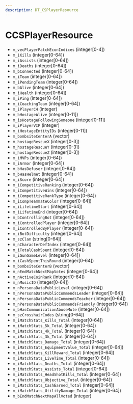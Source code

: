 ```yaml
---
description: DT_CSPlayerResource
---
```


# CCSPlayerResource


* `m_vecPlayerPatchEconIndices` (integer[0-4])
* `m_iKills` (integer[0-64])
* `m_iAssists` (integer[0-64])
* `m_iDeaths` (integer[0-64])
* `m_bConnected` (integer[0-64])
* `m_iTeam` (integer[0-64])
* `m_iPendingTeam` (integer[0-64])
* `m_bAlive` (integer[0-64])
* `m_iHealth` (integer[0-64])
* `m_iPing` (integer[0-64])
* `m_iCoachingTeam` (integer[0-64])
* `m_iPlayerC4` (integer)
* `m_bHostageAlive` (integer[0-11])
* `m_isHostageFollowingSomeone` (integer[0-11])
* `m_iPlayerVIP` (integer)
* `m_iHostageEntityIDs` (integer[0-11])
* `m_bombsiteCenterA` (vector)
* `m_hostageRescueX` (integer[0-3])
* `m_hostageRescueY` (integer[0-3])
* `m_hostageRescueZ` (integer[0-3])
* `m_iMVPs` (integer[0-64])
* `m_iArmor` (integer[0-64])
* `m_bHasDefuser` (integer[0-64])
* `m_bHasHelmet` (integer[0-64])
* `m_iScore` (integer[0-64])
* `m_iCompetitiveRanking` (integer[0-64])
* `m_iCompetitiveWins` (integer[0-64])
* `m_iCompetitiveRankType` (integer[0-64])
* `m_iCompTeammateColor` (integer[0-64])
* `m_iLifetimeStart` (integer[0-64])
* `m_iLifetimeEnd` (integer[0-64])
* `m_bControllingBot` (integer[0-64])
* `m_iControlledPlayer` (integer[0-64])
* `m_iControlledByPlayer` (integer[0-64])
* `m_iBotDifficulty` (integer[0-64])
* `m_szClan` (string[0-64])
* `m_nCharacterDefIndex` (integer[0-64])
* `m_iTotalCashSpent` (integer[0-64])
* `m_iGunGameLevel` (integer[0-64])
* `m_iCashSpentThisRound` (integer[0-64])
* `m_bombsiteCenterB` (vector)
* `m_nEndMatchNextMapVotes` (integer[0-64])
* `m_nActiveCoinRank` (integer[0-64])
* `m_nMusicID` (integer[0-64])
* `m_nPersonaDataPublicLevel` (integer[0-64])
* `m_nPersonaDataPublicCommendsLeader` (integer[0-64])
* `m_nPersonaDataPublicCommendsTeacher` (integer[0-64])
* `m_nPersonaDataPublicCommendsFriendly` (integer[0-64])
* `m_bHasCommunicationAbuseMute` (integer[0-64])
* `m_szCrosshairCodes` (string[0-64])
* `m_iMatchStats_Kills_Total` (integer[0-64])
* `m_iMatchStats_5k_Total` (integer[0-64])
* `m_iMatchStats_4k_Total` (integer[0-64])
* `m_iMatchStats_3k_Total` (integer[0-64])
* `m_iMatchStats_Damage_Total` (integer[0-64])
* `m_iMatchStats_EquipmentValue_Total` (integer[0-64])
* `m_iMatchStats_KillReward_Total` (integer[0-64])
* `m_iMatchStats_LiveTime_Total` (integer[0-64])
* `m_iMatchStats_Deaths_Total` (integer[0-64])
* `m_iMatchStats_Assists_Total` (integer[0-64])
* `m_iMatchStats_HeadShotKills_Total` (integer[0-64])
* `m_iMatchStats_Objective_Total` (integer[0-64])
* `m_iMatchStats_CashEarned_Total` (integer[0-64])
* `m_iMatchStats_UtilityDamage_Total` (integer[0-64])
* `m_bEndMatchNextMapAllVoted` (integer)
